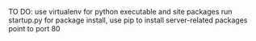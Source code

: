 TO DO:
	use virtualenv for python executable and site packages
	run startup.py for package install, use pip to install server-related packages
	point to port 80
	
